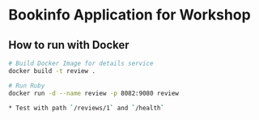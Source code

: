 # Bookinfo Application for Workshop

## How to run with Docker

```bash
# Build Docker Image for details service
docker build -t review .

# Run Ruby
docker run -d --name review -p 8082:9080 review

* Test with path `/reviews/1` and `/health`